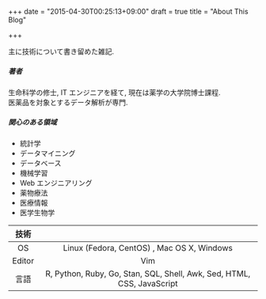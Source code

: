 +++
date = "2015-04-30T00:25:13+09:00"
draft = true
title = "About This Blog"

+++

主に技術について書き留めた雑記.

##### 著者

生命科学の修士, IT エンジニアを経て, 現在は薬学の大学院博士課程.  
医薬品を対象とするデータ解析が専門.

##### 関心のある領域

- 統計学
- データマイニング
- データベース
- 機械学習
- Web エンジニアリング
- 薬物療法
- 医療情報
- 医学生物学

|  技術  |                                                                        |
|:------:|:----------------------------------------------------------------------:|
|   OS   | Linux (Fedora, CentOS) , Mac OS X,  Windows                            |
| Editor | Vim                                                                    |
|  言語  | R, Python, Ruby, Go, Stan, SQL, Shell, Awk, Sed, HTML, CSS, JavaScript |

<br>

